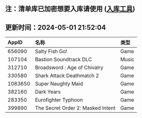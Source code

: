 ## 注：清单库已加密想要入库请使用 ([入库工具](https://github.com/BlankTMing/ManifestAutoUpdate/releases))

## 更新时间：2024-05-01 21:52:04
| AppID | 名称 | 类型  |
| :-------------------- | :----------------------------- | :----------- |
| 656090 | Salty Fish Go!| Game |
| 107104 | Bastion Soundtrack DLC| Music |
| 312710 | Broadsword : Age of Chivalry| Game |
| 330580 | Shark Attack Deathmatch 2| Game |
| 1083650 | Super Naughty Maid| Game |
| 382160 | Dark Years| Game |
| 283350 | Eurofighter Typhoon| Game |
| 399890 | The Secret Order 2: Masked Intent| Game |

